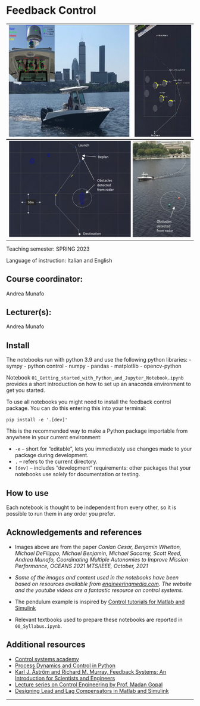 Feedback Control
================

<!-- WARNING: THIS FILE WAS AUTOGENERATED! DO NOT EDIT! -->
<table style="margin: 0 auto" rules="none">
<tr>
<td>
<img src="img/0.philos-and-sensors.png" alt="0.robot" style="height: 300px;"/>
</td>
<td>
<img src="img/0.iNeptune-pMarineViewer-sim3.png" alt="0.iNeptune-pMarineViewer-sim3" style="height: 300px;"/>
</td>
</tr>
</table>
<table style="margin: 0 auto" rules="none">
<tr>
<td>
<img src="img/0.pathplan_philos_07-21_1312_combined.png" alt="0.pathplan_philos_07-21_1312_combined" style="width: 750px;"/>
</td>
</tr>
</table>

Teaching semester: SPRING 2023

Language of instruction: Italian and English

## Course coordinator:

Andrea Munafo

## Lecturer(s):

Andrea Munafo

## Install

The notebooks run with python 3.9 and use the following python
libraries: - sympy - python control - numpy - pandas - matplotlib -
opencv-python

Notebook `01_Getting_started_with_Python_and_Jupyter_Notebook.ipynb`
provides a short introduction on how to set up an anaconda environment
to get you started.

To use all notebooks you might need to install the feedback control
package. You can do this entering this into your terminal:

    pip install -e '.[dev]'

This is the recommended way to make a Python package importable from
anywhere in your current environment:

- `-e` – short for “editable”, lets you immediately use changes made to
  your package during development.
- `.` – refers to the current directory.
- `[dev]` – includes “development” requirements: other packages that
  your notebooks use solely for documentation or testing.

## How to use

Each notebook is thought to be independent from every other, so it is
possible to run them in any order you prefer.

## Acknowledgements and references

- Images above are from the paper *Conlan Cesar, Benjamin Whetton,
  Michael DeFilippo, Michael Benjamin, Michael Sacarny, Scott Reed,
  Andrea Munafo, Coordinating Multiple Autonomies to Improve Mission
  Performance, OCEANS 2021 MTS/IEEE, October, 2021*

- *Some of the images and content used in the notebooks have been based
  on resources available from
  [engineeringmedia.com](https://engineeringmedia.com/map-of-control).
  The website and the youtube videos are a fantastic resource on control
  systems.*

- The pendulum example is inspired by [Control tutorials for Matlab and
  Simulink](hhttps://ctms.engin.umich.edu/CTMS/index.php?aux=Activities_Pendulum)

- Relevant textbooks used to prepare these notebooks are reported in
  `00_Syllabus.ipynb`.

## Additional resources

- [Control systems academy](http://www.controlsystemsacademy.com/)
- [Process Dynamics and Control in
  Python](https://apmonitor.com/pdc/index.php)
- [Karl J. Åström and Richard M. Murray, Feedback Systems: An
  Introduction for Scientists and
  Engineers](http://www.cds.caltech.edu/~murray/amwiki/index.php/Main_Page)
- [Lecture series on Control Engineering by Prof. Madan
  Gopal](https://www.youtube.com/playlist?list=PLghJObT_RyfLmKRT86TquJhG6QuiHZ6Pi)
- [Designing Lead and Lag Compensators in Matlab and
  Simulink](https://ctms.engin.umich.edu/CTMS/index.php?aux=Extras_Leadlag)

------------------------------------------------------------------------
